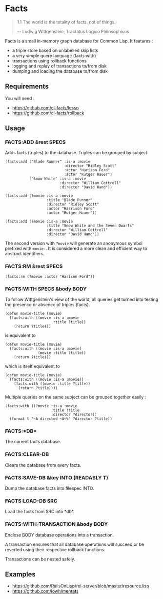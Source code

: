 Facts
=====

> 1.1 The world is the totality of facts, not of things.
>
> --  Ludwig Wittgenstein, Tractatus Logico Philosophicus

Facts is a small in-memory graph database for Common Lisp.
It features :
* a triple store based on unlabelled skip lists
* a very simple query language (facts:with)
* transactions using rollback functions
* logging and replay of transactions to/from disk
* dumping and loading the database to/from disk


Requirements
------------

You will need :
* https://github.com/cl-facts/lessp
* https://github.com/cl-facts/rollback


Usage
-----

### FACTS:ADD &rest SPECS
Adds facts (triples) to the database. Triples can be grouped by subject.

```common-lisp
(facts:add ("Blade Runner" :is-a :movie
                           :director "Ridley Scott"
                           :actor "Harison Ford"
                           :actor "Rutger Hauer")
           ("Snow White" :is-a :movie
                         :director "William Cottrell"
                         :director "David Hand"))
```

```common-lisp
(facts:add (?movie :is-a :movie
                   :title "Blade Runner"
                   :director "Ridley Scott"
                   :actor "Harrison Ford"
                   :actor "Rutger Hauer"))

(facts:add (?movie :is-a :movie
                   :title "Snow White and the Seven Dwarfs"
                   :director "William Cottrell"
                   :director "David Hand"))
```

The second version with `?movie` will generate an anonymous symbol prefixed with `movie-`.
It is considered a more clean and efficient way to abstract identifiers.

### FACTS:RM &rest SPECS
```common-lisp
(facts:rm (?movie :actor "Harison Ford"))
```

### FACTS:WITH SPECS &body BODY

To follow Wittgenstein's view of the world, all queries get turned into
testing the presence or absence of triples (facts).

```common-lisp
(defun movie-title (movie)
  (facts:with ((movie :is-a :movie
                      :title ?title))
    (return ?title)))
```

is equivalent to

```common-lisp
(defun movie-title (movie)
  (facts:with ((movie :is-a :movie)
               (movie :title ?title))
    (return ?title)))
```

which is itself equivalent to

```common-lisp
(defun movie-title (movie)
  (facts:with ((movie :is-a :movie))
    (facts:with ((movie :title ?title))
      (return ?title))))
```

Multiple queries on the same subject can be grouped together easily :

```common-lisp
(facts:with ((?movie :is-a :movie
                     :title ?title
                     :director ?director))
  (format t "~A directed ~A~%" ?director ?title))
```

### FACTS:\*DB\*
The current facts database.

### FACTS:CLEAR-DB
Clears the database from every facts.

### FACTS:SAVE-DB &key INTO (READABLY T)
Dump the database facts into filespec INTO.

### FACTS:LOAD-DB SRC
Load the facts from SRC into \*db\*.

### FACTS:WITH-TRANSACTION &body BODY
Enclose BODY database operations into a transaction.

A transaction ensures that all database operations will succeed or be
reverted using their respective rollback functions.

Transactions can be nested safely.

Examples
--------

* https://github.com/RailsOnLisp/rol-server/blob/master/resource.lisp
* https://github.com/lowh/mentats

